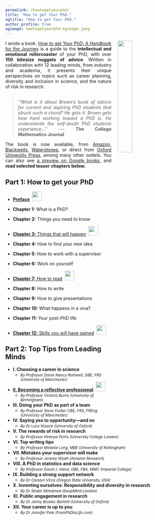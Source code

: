 ```yaml
---
permalink: /howtogetyourphd/
title: "How to get Your PhD."
ogtitle: "How to get Your PhD."
author_profile: true
ogimage: howtogetyourphd-ogimage.jpeg
---
```



<p style="margin:0px; padding-top: 0px; text-align: justify;">
  <a href="https://www.amazon.co.uk/dp/0198866925/">
    <img src="https://cdn.waterstones.com/bookjackets/large/9780/1988/9780198866923.jpg"
         style="width:30%; min-width:3.5cm; align:center; vertical-align:top; float:right; margin-left:20px;  margin-bottom:5px; margin-top:0px;" />
  </a>
</p>

<div style="margin: 0px; padding-top: 0px; text-align: justify; vertical-align: top;">
I wrote a book.
<a href="https://www.amazon.co.uk/dp/0198866925/">How to get Your PhD: A Handbook for the Journey</a>
is a guide to the <b>intellectual and emotional rollercoaster</b> of your PhD, with over <b>150 bitesize nuggets of advice</b>.  Written in collaboration with 12 leading minds, from industry and academia, it presents their unique perspectives on topics such as career planning, diversity and inclusion in science, and the nature of risk in research.<br><br>

<blockquote>
<i>
''What is it about Brown’s book of advice for current and aspiring PhD students that struck such a chord?
He gets it. Brown gets how hard working toward a PhD is. He understands the self-doubt PhD students experience…''
</i>
--- <b>The College Mathematics Journal</b>
</blockquote>

The book is now available, from <a href="https://www.amazon.co.uk/dp/0198866925/">Amazon</a>,
<a href="https://blackwells.co.uk/bookshop/product/How-to-Get-Your-Phd-by-Gavin-Brown-editor/9780198866923">Blackwells</a>, 
<a href="https://www.waterstones.com/book/how-to-get-your-phd/gavin-brown/9780198866923">Waterstones</a>,
or direct from <a href="https://global.oup.com/academic/product/how-to-get-your-phd-9780198866923?cc=gb&lang=en&#:~:text=How%20to%20Get%20Your%20PhD%3A%20A%20Handbook%20for%20the%20Journey,tips%20%26%20tricks%20for%20the%20journey.">Oxford University Press</a>, among many other outlets.   You can also see <a href="https://www.google.co.uk/books/edition/How_to_Get_Your_PhD/nX4fEAAAQBAJ?hl=en&gbpv=0">a preview on Google books</a>, and <b>read selected teaser chapters below.</b>
</div>


Part 1: How to get your PhD
---
- <a href="{{ base_path }}/booksamples/Preface.pdf"><b>Preface</b></a>&nbsp;&nbsp;<img width=30px src="{{ base_path }}/images/free.png"><br>

- <b>Chapter 1:</b> What is a PhD?
- <b>Chapter 2:</b> Things you need to know
- <a href="{{ base_path }}/booksamples/Chapter3things.pdf"><b>Chapter 3:</b> Things that will happen</a>&nbsp;&nbsp;<img width=30px src="{{ base_path }}/images/free.png">
- <b>Chapter 4:</b> How to find your new idea
- <b>Chapter 5:</b> How to work with a supervisor
- <b>Chapter 6:</b> Work on yourself
- <a href= "{{ base_path }}/booksamples/Chapter7howtoread.pdf" ><b>Chapter 7:</b> How to read</a>&nbsp;&nbsp;<img width=30px src="{{ base_path }}/images/free.png">
- <b>Chapter 8:</b> How to write
- <b>Chapter 9:</b> How to give presentations
- <b>Chapter 10:</b> What happens in a viva?
- <b>Chapter 11:</b> Your post-PhD life
- <a href= "{{ base_path }}/booksamples/Chapter12skills.pdf" ><b>Chapter 12:</b> Skills you will have gained</a>&nbsp;&nbsp;<img width=30px src="{{ base_path }}/images/free.png">

Part 2: Top Tips from Leading Minds
---

- <b>I. Choosing a career in science</b>
  * <i><small>By Professor Dame Nancy Rothwell, DBE, FRS (University of Manchester)</small></i>
- <a href= "{{ base_path }}/booksamples/ChapterBurnsReflective.pdf" ><b>II. Becoming a reflective professional</b></a>&nbsp;&nbsp;<img width=30px src="{{ base_path }}/images/free.png">
  * <i><small>By Professor Victoria Burns (University of Birmingham)</small></i>
- <b>III. Doing your PhD as part of a team</b>
  * <i><small>By Professor Steve Furber CBE, FRS, FREng (University of Manchester)</small></i>
- <b>IV. Saying yes to opportunity—and no</b>
  * <i><small>By Dr Lucy Kissick (University of Oxford)</small></i>
- <b>V. The rewards of risk in research</b>
  * <i><small>By Professor Hiranya Peiris (University College London)</small></i>
- <b>VI. Top writing tips</b>
  * <i><small>By Professor Melanie Leng, MBE (University of Nottingham)</small></i>
- <b>VII. Mistakes your supervisor will make</b>
  * <i><small>By Professor Jeremy Wyatt (Amazon Research)</small></i>
- <b>VIII. A PhD in statistics and data science</b>
  * <i><small>By Professor David J. Hand, OBE, FBA, MMC (Imperial College)</small></i>
- <b>IX. Building a strong support network</b>
  * <i><small>By Dr Carolyn Virca (Oregon State University, USA)</small></i>
- <b>X. Inventing ourselves: Responsibility and diversity in research</b>
  * <i><small>By Dr Shakir Mohamed (DeepMind London)</small></i>
- <b>XI. Public engagement in research</b>
  * <i><small>By Dr Jonny Brooks-Bartlett (University of Oxford)</small></i>
- <b>XII. Your career is up to you</b>
  * <i><small>By Dr Jennifer Polk (FromPhDtoLife.com)</small></i>

<br>
<br>
<br>
<br>

<a href="https://clustrmaps.com/site/1boay"  title="Visit tracker">
  <img width=5px src="//www.clustrmaps.com/map_v2.png?d=MsJYgIT7ZfIX7wxTXf8UdVAWXVitGNREbKfn0-7rklY&cl=ffffff" />
</a>
